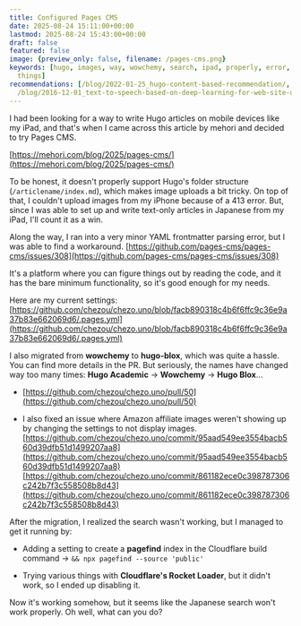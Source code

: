 ```yaml
---
title: Configured Pages CMS
date: 2025-08-24 15:11:00+00:00
lastmod: 2025-08-24 15:43:00+00:00
draft: false
featured: false
image: {preview_only: false, filename: /pages-cms.png}
keywords: [hugo, images, way, wowchemy, search, ipad, properly, error, cloudflare,
  things]
recommendations: [/blog/2022-01-25_hugo-content-based-recommendation/, /blog/2024-02-02-migrated-from-netlify-to-cloudflare-pages/,
  /blog/2016-12-01_text-to-speech-based-on-deep-learning-for-web-site-using-amazon-polly-and-ruby-adc1923212cb/]
---
```


I had been looking for a way to write Hugo articles on mobile devices like my iPad, and that's when I came across this article by mehori and decided to try Pages CMS.

[https://mehori.com/blog/2025/pages-cms/](https://mehori.com/blog/2025/pages-cms/)

To be honest, it doesn't properly support Hugo's folder structure (`/articlename/index.md`), which makes image uploads a bit tricky. On top of that, I couldn't upload images from my iPhone because of a 413 error. But, since I was able to set up and write text-only articles in Japanese from my iPad, I'll count it as a win.

Along the way, I ran into a very minor YAML frontmatter parsing error, but I was able to find a workaround. [https://github.com/pages-cms/pages-cms/issues/308](https://github.com/pages-cms/pages-cms/issues/308)

It's a platform where you can figure things out by reading the code, and it has the bare minimum functionality, so it's good enough for my needs.

Here are my current settings: [https://github.com/chezou/chezo.uno/blob/facb890318c4b6f6ffc9c36e9a37b83e662069d6/.pages.yml](https://github.com/chezou/chezo.uno/blob/facb890318c4b6f6ffc9c36e9a37b83e662069d6/.pages.yml)

I also migrated from **wowchemy** to **hugo-blox**, which was quite a hassle. You can find more details in the PR. But seriously, the names have changed way too many times: **Hugo Academic** -> **Wowchemy** -> **Hugo Blox**...

*   [https://github.com/chezou/chezo.uno/pull/50](https://github.com/chezou/chezo.uno/pull/50)
    
*   I also fixed an issue where Amazon affiliate images weren't showing up by changing the settings to not display images. [https://github.com/chezou/chezo.uno/commit/95aad549ee3554bacb560d39dfb51d1499207aa8](https://github.com/chezou/chezo.uno/commit/95aad549ee3554bacb560d39dfb51d1499207aa8) [https://github.com/chezou/chezo.uno/commit/861182ece0c398787306c242b7f3c558508b8d43](https://github.com/chezou/chezo.uno/commit/861182ece0c398787306c242b7f3c558508b8d43)
    

After the migration, I realized the search wasn't working, but I managed to get it running by:

*   Adding a setting to create a **pagefind** index in the Cloudflare build command -> `&& npx pagefind --source 'public'`
    
*   Trying various things with **Cloudflare's Rocket Loader**, but it didn't work, so I ended up disabling it.
    

Now it's working somehow, but it seems like the Japanese search won't work properly. Oh well, what can you do?